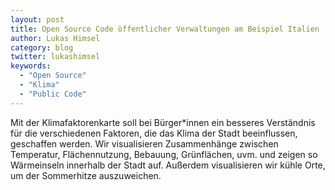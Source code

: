 ```yaml
---
layout: post
title: Open Source Code öffentlicher Verwaltungen am Beispiel Italien
author: Lukas Himsel
category: blog
twitter: lukashimsel
keywords:
  - "Open Source"
  - "Klima"
  - "Public Code"
---
```



Mit der Klimafaktorenkarte soll bei Bürger*innen ein besseres Verständnis für die verschiedenen Faktoren, die das Klima der Stadt beeinflussen, geschaffen werden. Wir visualisieren Zusammenhänge zwischen Temperatur, Flächennutzung, Bebauung, Grünflächen, uvm. und zeigen so Wärmeinseln innerhalb der Stadt auf. Außerdem visualisieren wir kühle Orte, um der Sommerhitze auszuweichen.
